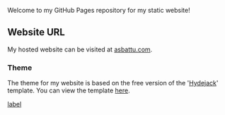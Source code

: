 Welcome to my GitHub Pages repository for my static website!
## Website URL

My hosted website can be visited at [asbattu.com](https://www.asbattu.com/).
### Theme

The theme for my website is based on the free version of the '[Hydejack](https://hydejack.com/)' template. You can view the template [here](https://hydejack.com/).

[label](c:/Users/amito/Desktop/Kakolem_version_03_Loop.wav)


